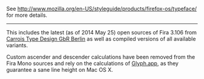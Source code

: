 See http://www.mozilla.org/en-US/styleguide/products/firefox-os/typeface/ for more details.

----

This includes the latest (as of 2014 May 25) open sources of Fira 3.106 from
[Carrois Type Design GbR Berlin](http://dev.carrois.com) as well as compiled
versions of all available variants.

Custom ascender and descender calculations have been removed from the Fira Mono
sources and rely on the calculations of [Glyph.app](http://www.glyphapp.com), as
they guarantee a sane line height on Mac OS X.
